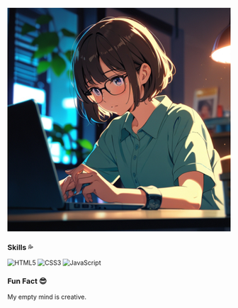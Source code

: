 ![Alt text](https://raw.githubusercontent.com/omika-45/omika-45/refs/heads/main/Leonardo_Anime_XL_A_cream_colour_background_banner_in_which_a_0.jpg
)

### Skills 💦
![HTML5](https://img.shields.io/badge/HTML5-%23E34F26.svg?style=flat&logo=html5&logoColor=white) 
![CSS3](https://img.shields.io/badge/CSS3-%231572B6.svg?style=flat&logo=css3&logoColor=white) 
![JavaScript](https://img.shields.io/badge/JavaScript-%23F7DF1E.svg?style=flat&logo=javascript&logoColor=black) 

### Fun Fact 😎
My empty mind is creative.


